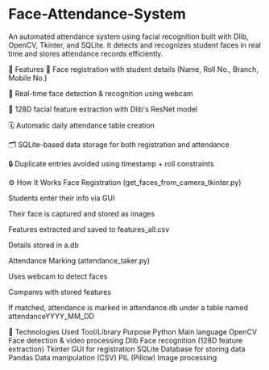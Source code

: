 # Face-Attendance-System
An automated attendance system using facial recognition built with Dlib, OpenCV, Tkinter, and SQLite. It detects and recognizes student faces in real time and stores attendance records efficiently.

🚀 Features
👤 Face registration with student details (Name, Roll No., Branch, Mobile No.)

🎥 Real-time face detection & recognition using webcam

🧠 128D facial feature extraction with Dlib's ResNet model

🗓️ Automatic daily attendance table creation

🗂️ SQLite-based data storage for both registration and attendance

🔒 Duplicate entries avoided using timestamp + roll constraints

⚙️ How It Works
Face Registration (get_faces_from_camera_tkinter.py)

Students enter their info via GUI

Their face is captured and stored as images

Features extracted and saved to features_all.csv

Details stored in a.db

Attendance Marking (attendance_taker.py)

Uses webcam to detect faces

Compares with stored features

If matched, attendance is marked in attendance.db under a table named attendanceYYYY_MM_DD


🧰 Technologies Used
Tool/Library	Purpose
Python	Main language
OpenCV	Face detection & video processing
Dlib	Face recognition (128D feature extraction)
Tkinter	GUI for registration
SQLite	Database for storing data
Pandas	Data manipulation (CSV)
PIL (Pillow)	Image processing



